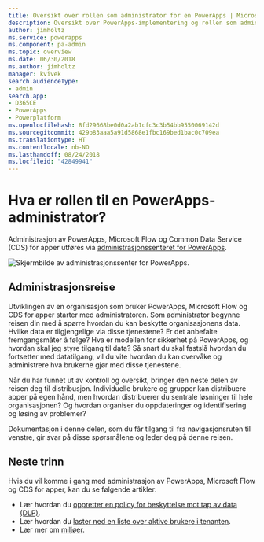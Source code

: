 ```yaml
---
title: Oversikt over rollen som administrator for en PowerApps | Microsoft Docs
description: Oversikt over PowerApps-implementering og rollen som administrator for PowerApps
author: jimholtz
ms.service: powerapps
ms.component: pa-admin
ms.topic: overview
ms.date: 06/30/2018
ms.author: jimholtz
manager: kvivek
search.audienceType:
- admin
search.app:
- D365CE
- PowerApps
- Powerplatform
ms.openlocfilehash: 8fd29668be0d0a2ab1cfc3c3b54bb9550069142d
ms.sourcegitcommit: 429b83aaa5a91d5868e1fbc169bed1bac0c709ea
ms.translationtype: HT
ms.contentlocale: nb-NO
ms.lasthandoff: 08/24/2018
ms.locfileid: "42849941"
---
```

# <a name="whats-the-role-of-a-powerapps-administrator"></a>Hva er rollen til en PowerApps-administrator?
Administrasjon av PowerApps, Microsoft Flow og Common Data Service (CDS) for apper utføres via [administrasjonssenteret for PowerApps](https://admin.powerapps.com).

![Skjermbilde av administrasjonssenter for PowerApps.](./media/index/admin-center.png)

## <a name="administration-journey"></a>Administrasjonsreise
Utviklingen av en organisasjon som bruker PowerApps, Microsoft Flow og CDS for apper starter med administratoren. Som administrator begynne reisen din med å spørre hvordan du kan beskytte organisasjonens data. Hvilke data er tilgjengelige via disse tjenestene? Er det anbefalte fremgangsmåter å følge? Hva er modellen for sikkerhet på PowerApps, og hvordan skal jeg styre tilgang til data? Så snart du skal fastslå hvordan du fortsetter med datatilgang, vil du vite hvordan du kan overvåke og administrere hva brukerne gjør med disse tjenestene.

Når du har funnet ut av kontroll og oversikt, bringer den neste delen av reisen deg til distribusjon. Individuelle brukere og grupper kan distribuere apper på egen hånd, men hvordan distribuerer du sentrale løsninger til hele organisasjonen? Og hvordan organiser du oppdateringer og identifisering og løsing av problemer?

Dokumentasjon i denne delen, som du får tilgang til fra navigasjonsruten til venstre, gir svar på disse spørsmålene og leder deg på denne reisen.

## <a name="next-steps"></a>Neste trinn
Hvis du vil komme i gang med administrasjon av PowerApps, Microsoft Flow og CDS for apper, kan du se følgende artikler:
* Lær hvordan du [oppretter en policy for beskyttelse mot tap av data (DLP)](create-dlp-policy.md).
* Lær hvordan du [laster ned en liste over aktive brukere i tenanten](admin-view-user-licenses.md).
* Lær mer om [miljøer](environments-overview.md).
